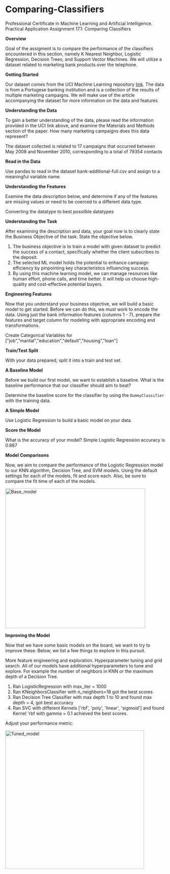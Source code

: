 # Comparing-Classifiers
Professional Certificate in Machine Learning and Artificial Intelligence. Practical Application Assignment 17.1: Comparing Classifiers

**Overview**

Goal of the assigment is to compare the performance of the classifiers encountered in this section, namely K Nearest Neighbor, Logistic Regression, Decision Trees, and Support Vector Machines. We will utilize a dataset related to marketing bank products over the telephone.

**Getting Started**

Our dataset comes from the UCI Machine Learning repository [link](https://archive.ics.uci.edu/dataset/222/bank+marketing). The data is from a Portugese banking institution and is a collection of the results of multiple marketing campaigns. We will make use of the article accompanying the dataset for more information on the data and features.

**Understanding the Data**

To gain a better understanding of the data, please read the information provided in the UCI link above, and examine the Materials and Methods section of the paper. How many marketing campaigns does this data represent?

The dataset collected is related to 17 campaigns that occurred between May 2008 and November 2010, corresponding to a total of 79354 contacts

**Read in the Data**

Use pandas to read in the dataset bank-additional-full.csv and assign to a meaningful variable name.

**Understanding the Features**

Examine the data description below, and determine if any of the features are missing values or need to be coerced to a different data type.

Converting the datatype to best possilble datatypes

**Understanding the Task**

After examining the description and data, your goal now is to clearly state the Business Objective of the task. State the objective below.

1. The business objective is to train a model with given dataset to predict the success of a contact, specifically whether the client subscribes to the deposit.
2. The selected ML model holds the potential to enhance campaign efficiency by pinpointing key characteristics influencing success.
3. By using this machine learning model, we can manage resources like human effort, phone calls, and time better. It will help us choose high-quality and cost-effective potential buyers.

**Engineering Features**

Now that you understand your business objective, we will build a basic model to get started. Before we can do this, we must work to encode the data. Using just the bank information features (columns 1 - 7), prepare the features and target column for modeling with appropriate encoding and transformations.

Create Categorical Variables for ["job","marital","education","default","housing","loan"]

**Train/Test Split**

With your data prepared, split it into a train and test set.

**A Baseline Model**

Before we build our first model, we want to establish a baseline. What is the baseline performance that our classifier should aim to beat?

Determine the baseline score for the classifier by using the `DummyClassifier` with the training data.

**A Simple Model**

Use Logistic Regression to build a basic model on your data.

**Score the Model**

What is the accuracy of your model?
Simple Logistic Regression accuracy is 0.887

**Model Comparisons**

Now, we aim to compare the performance of the Logistic Regression model to our KNN algorithm, Decision Tree, and SVM models. Using the default settings for each of the models, fit and score each. Also, be sure to compare the fit time of each of the models.

<img width="441" alt="Base_model" src="https://github.com/shailendra-mlai/Comparing-Classifiers/assets/153253910/da0dd510-cbf7-47f6-a2aa-5f8d1f058cd1">

**Improving the Model**

Now that we have some basic models on the board, we want to try to improve these. Below, we list a few things to explore in this pursuit.

More feature engineering and exploration.
Hyperparameter tuning and grid search. All of our models have additional hyperparameters to tune and explore. For example the number of neighbors in KNN or the maximum depth of a Decision Tree.

1. Ran LogisticRegression with max_iter = 1000
2. Ran KNeighborsClassifier with n_neighbors=18 got the best scores
3. Ran Decision Tree Classifier with max depth 1 to 10 and found max depth = 4, got best accuracy
4. Ran SVC with different Kernels ['rbf', 'poly', 'linear', 'sigmoid'] and found Kernel 'rbf with gamma = 0.1 achieved the best scores. 

Adjust your performance metric:

<img width="437" alt="Tuned_model" src="https://github.com/shailendra-mlai/Comparing-Classifiers/assets/153253910/225ca40f-98ba-4872-ae02-1e91ed7ea824">

